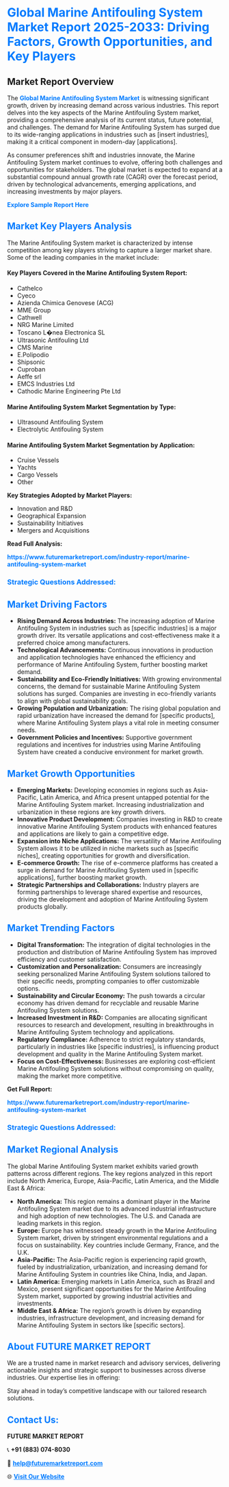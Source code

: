 <h1 style="color: #007BFF;">Global Marine Antifouling System Market Report 2025-2033: Driving Factors, Growth Opportunities, and Key Players</h1>

<section id="overview">
<h2>Market Report Overview</h2>
<p>The <a href="https://www.futuremarketreport.com/industry-report/marine-antifouling-system-market" style="color: #007BFF; text-decoration: none;"><strong>Global Marine Antifouling System Market</strong></a> is witnessing significant growth, driven by increasing demand across various industries. This report delves into the key aspects of the Marine Antifouling System market, providing a comprehensive analysis of its current status, future potential, and challenges. The demand for Marine Antifouling System has surged due to its wide-ranging applications in industries such as [insert industries], making it a critical component in modern-day [applications].</p>
<p>As consumer preferences shift and industries innovate, the Marine Antifouling System market continues to evolve, offering both challenges and opportunities for stakeholders. The global market is expected to expand at a substantial compound annual growth rate (CAGR) over the forecast period, driven by technological advancements, emerging applications, and increasing investments by major players.</p>
</section>

<section id="overview">
<p><a href="https://www.futuremarketreport.com/request-sample/reportId=27598" style="color: #007BFF; text-decoration: none;"><strong>Explore Sample Report Here</strong></a></p>
</section>

<section id="key-players">
<h2 style="color: #007BFF;">Market Key Players Analysis</h2>
<p>The Marine Antifouling System market is characterized by intense competition among key players striving to capture a larger market share. Some of the leading companies in the market include:</p>
<h4>Key Players Covered in the Marine Antifouling System Report:</h4>
<ul><li>Cathelco</li><li>Cyeco</li><li>Azienda Chimica Genovese (ACG)</li><li>MME Group</li><li>Cathwell</li><li>NRG Marine Limited</li><li>Toscano L�nea Electronica SL</li><li>Ultrasonic Antifouling Ltd</li><li>CMS Marine</li><li>E.Polipodio</li><li>Shipsonic</li><li>Cuproban</li><li>Aeffe srl</li><li>EMCS Industries Ltd</li><li>Cathodic Marine Engineering Pte Ltd</li></ul>
<h4>Marine Antifouling System Market Segmentation by Type:</h4>
<ul><li>Ultrasound Antifouling System</li><li>Electrolytic Antifouling System</li></ul>

<h4>Marine Antifouling System Market Segmentation by Application:</h4>
<ul><li>Cruise Vessels</li><li>Yachts</li><li>Cargo Vessels</li><li>Other</li></ul>
<p><strong>Key Strategies Adopted by Market Players:</strong></p>
<ul>
<li>Innovation and R&D</li>
<li>Geographical Expansion</li>
<li>Sustainability Initiatives</li>
<li>Mergers and Acquisitions</li>
</ul>
</section>

<section>
<p><strong>Read Full Analysis: </strong></p><a href="https://www.futuremarketreport.com/industry-report/marine-antifouling-system-market" style="color: #007BFF; text-decoration: none;"><strong>https://www.futuremarketreport.com/industry-report/marine-antifouling-system-market</strong></a>
<h3 style="color: #007BFF;">Strategic Questions Addressed:</h3>
</section>

<section id="driving-factors">
<h2 style="color: #007BFF;">Market Driving Factors</h2>
<ul>
<li><strong>Rising Demand Across Industries:</strong> The increasing adoption of Marine Antifouling System in industries such as [specific industries] is a major growth driver. Its versatile applications and cost-effectiveness make it a preferred choice among manufacturers.</li>
<li><strong>Technological Advancements:</strong> Continuous innovations in production and application technologies have enhanced the efficiency and performance of Marine Antifouling System, further boosting market demand.</li>
<li><strong>Sustainability and Eco-Friendly Initiatives:</strong> With growing environmental concerns, the demand for sustainable Marine Antifouling System solutions has surged. Companies are investing in eco-friendly variants to align with global sustainability goals.</li>
<li><strong>Growing Population and Urbanization:</strong> The rising global population and rapid urbanization have increased the demand for [specific products], where Marine Antifouling System plays a vital role in meeting consumer needs.</li>
<li><strong>Government Policies and Incentives:</strong> Supportive government regulations and incentives for industries using Marine Antifouling System have created a conducive environment for market growth.</li>
</ul>
</section>

<section id="growth-opportunities">
<h2 style="color: #007BFF;">Market Growth Opportunities</h2>
<ul>
<li><strong>Emerging Markets:</strong> Developing economies in regions such as Asia-Pacific, Latin America, and Africa present untapped potential for the Marine Antifouling System market. Increasing industrialization and urbanization in these regions are key growth drivers.</li>
<li><strong>Innovative Product Development:</strong> Companies investing in R&D to create innovative Marine Antifouling System products with enhanced features and applications are likely to gain a competitive edge.</li>
<li><strong>Expansion into Niche Applications:</strong> The versatility of Marine Antifouling System allows it to be utilized in niche markets such as [specific niches], creating opportunities for growth and diversification.</li>
<li><strong>E-commerce Growth:</strong> The rise of e-commerce platforms has created a surge in demand for Marine Antifouling System used in [specific applications], further boosting market growth.</li>
<li><strong>Strategic Partnerships and Collaborations:</strong> Industry players are forming partnerships to leverage shared expertise and resources, driving the development and adoption of Marine Antifouling System products globally.</li>
</ul>
</section>

<section id="trending-factors">
<h2 style="color: #007BFF;">Market Trending Factors</h2>
<ul>
<li><strong>Digital Transformation:</strong> The integration of digital technologies in the production and distribution of Marine Antifouling System has improved efficiency and customer satisfaction.</li>
<li><strong>Customization and Personalization:</strong> Consumers are increasingly seeking personalized Marine Antifouling System solutions tailored to their specific needs, prompting companies to offer customizable options.</li>
<li><strong>Sustainability and Circular Economy:</strong> The push towards a circular economy has driven demand for recyclable and reusable Marine Antifouling System solutions.</li>
<li><strong>Increased Investment in R&D:</strong> Companies are allocating significant resources to research and development, resulting in breakthroughs in Marine Antifouling System technology and applications.</li>
<li><strong>Regulatory Compliance:</strong> Adherence to strict regulatory standards, particularly in industries like [specific industries], is influencing product development and quality in the Marine Antifouling System market.</li>
<li><strong>Focus on Cost-Effectiveness:</strong> Businesses are exploring cost-efficient Marine Antifouling System solutions without compromising on quality, making the market more competitive.</li>
</ul>
</section>

<section>
<p><strong>Get Full Report: </strong></p><a href="https://www.futuremarketreport.com/industry-report/marine-antifouling-system-market" style="color: #007BFF; text-decoration: none;"><strong>https://www.futuremarketreport.com/industry-report/marine-antifouling-system-market</strong></a>
<h3 style="color: #007BFF;">Strategic Questions Addressed:</h3>
</section>


<section id="regional-analysis">
<h2 style="color: #007BFF;">Market Regional Analysis</h2>
<p>The global Marine Antifouling System market exhibits varied growth patterns across different regions. The key regions analyzed in this report include North America, Europe, Asia-Pacific, Latin America, and the Middle East & Africa:</p>
<ul>
<li><strong>North America:</strong> This region remains a dominant player in the Marine Antifouling System market due to its advanced industrial infrastructure and high adoption of new technologies. The U.S. and Canada are leading markets in this region.</li>
<li><strong>Europe:</strong> Europe has witnessed steady growth in the Marine Antifouling System market, driven by stringent environmental regulations and a focus on sustainability. Key countries include Germany, France, and the U.K.</li>
<li><strong>Asia-Pacific:</strong> The Asia-Pacific region is experiencing rapid growth, fueled by industrialization, urbanization, and increasing demand for Marine Antifouling System in countries like China, India, and Japan.</li>
<li><strong>Latin America:</strong> Emerging markets in Latin America, such as Brazil and Mexico, present significant opportunities for the Marine Antifouling System market, supported by growing industrial activities and investments.</li>
<li><strong>Middle East & Africa:</strong> The region’s growth is driven by expanding industries, infrastructure development, and increasing demand for Marine Antifouling System in sectors like [specific sectors].</li>
</ul>
</section>

<footer>
<h2 style="color: #007BFF;">About FUTURE MARKET REPORT</h2>
<p>We are a trusted name in market research and advisory services, delivering actionable insights and strategic support to businesses across diverse industries. Our expertise lies in offering:</p>

<p>Stay ahead in today’s competitive landscape with our tailored research solutions.</p>

<h2 style="color: #007BFF;">Contact Us:</h2>
<p><strong>FUTURE MARKET REPORT</strong></p>
<p>📞 <strong>+91 (883) 074-8030</strong></p>
<p>📧 <strong><a href="mailto:help@futuremarketreport.com" style="color: #007BFF;">help@futuremarketreport.com</a></strong></p>
<p>🌐 <strong><a href="https://www.futuremarketreport.com/" style="color: #007BFF;">Visit Our Website</a></strong></p>
</footer>